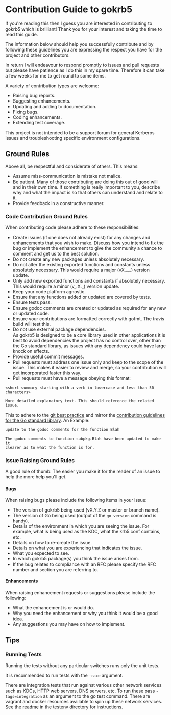 # Contribution Guide to gokrb5

If you're reading this then I guess you are interested in contributing to gokrb5 which is brilliant!
Thank you for your interest and taking the time to read this guide.

The information below should help you successfully contribute and by following these guidelines you are expressing the 
respect you have for the project and other contributors.

In return I will endeavour to respond promptly to issues and pull requests but please have patience as I do this in my 
spare time. Therefore it can take a few weeks for me to get round to some items.

A variety of contribution types are welcome:
* Raising bug reports.
* Suggesting enhancements.
* Updating and adding to documentation.
* Fixing bugs.
* Coding enhancements.
* Extending test coverage.

This project is not intended to be a support forum for general Kerberos issues and troubleshooting specific environment 
configurations.

## Ground Rules

Above all, be respectful and considerate of others. This means:
* Assume miss-communication is mistake not malice.
* Be patient. Many of those contributing are doing this out of good will and in their own time.
If something is really important to you, describe why and what the impact is so that others can understand and relate to 
it.
* Provide feedback in a constructive manner.

### Code Contribution Ground Rules

When contributing code please adhere to these responsibilities:
* Create issues (if one does not already exist) for any changes and enhancements that you wish to make.
Discuss how you intend to fix the bug or implement the enhancement to give the community a chance to comment and get us 
to the best solution.
* Do not create any new packages unless absolutely necessary.
* Do not alter the existing exported functions and constants unless absolutely necessary. 
This would require a major (vX.\_.\_) version update.
* Only add new exported functions and constants if absolutely necessary. 
This would require a minor (v\_.X.\_) version update.
* Keep your code platform agnostic.
* Ensure that any functions added or updated are covered by tests.
* Ensure tests pass.
* Ensure godoc comments are created or updated as required for any new or updated code.
* Ensure your contributions are formatted correctly with gofmt. The travis build will test this.
* Do not use external package dependencies.  
As gokrb5 is designed to be a core library used in other applications it is best to avoid dependencies the project has 
no control over, other than the Go standard library, as issues with any dependency could have large knock on effects.
* Provide useful commit messages.
* Pull requests must address one issue only and keep to the scope of the issue. This makes it easier to review and merge, so your contribution will get
incorporated faster this way.
* Pull requests must have a message obeying this format:
```
<short summary starting with a verb in lowercase and less than 50 characters>

More detailed explanatory text. This should reference the related issue.
```
This to adhere to the [git best practice](https://git-scm.com/book/en/v2/Distributed-Git-Contributing-to-a-Project) and
mirror the [contribution guidelines for the Go standard library](https://golang.org/doc/contribute.html).
An Example:
```
update to the godoc comments for the function Blah

The godoc comments to function subpkg.Blah have been updated to make it
clearer as to what the function is for.
```

### Issue Raising Ground Rules
A good rule of thumb: The easier you make it for the reader of an issue to help the more help you'll get.

#### Bugs
When raising bugs please include the following items in your issue:
* The version of gokrb5 being used (vX.Y.Z or master or branch name).
* The version of Go being used (output of the ```go version``` command is handy).
* Details of the environment in which you are seeing the issue. For example, what is being used as the KDC,
what the krb5.conf contains, etc.
* Details on how to re-create the issue.
* Details on what you are experiencing that indicates the issue.
* What you expected to see.
* In which gokrb5 package(s) you think the issue arises from.
* If the bug relates to compliance with an RFC please specify the RFC number and section you are referring to.

#### Enhancements 
When raising enhancement requests or suggestions please include the following:
* What the enhancement is or would do.
* Why you need the enhancement or why you think it would be a good idea.
* Any suggestions you may have on how to implement.

## Tips

### Running Tests
Running the tests without any particular switches runs only the unit tests.

It is recommended to run tests with the ```-race``` argument.

There are integration tests that run against various other network services such as KDCs, HTTP web servers, DNS servers,
etc. To run these pass ```-tags=integration``` as an argument to the go test command.
There are vagrant and docker resources available to spin up these network services. See the
[readme](https://github.com/ropnop/gokrb5/blob/master/testenv/README.md) in the testenv directory for instructions.
